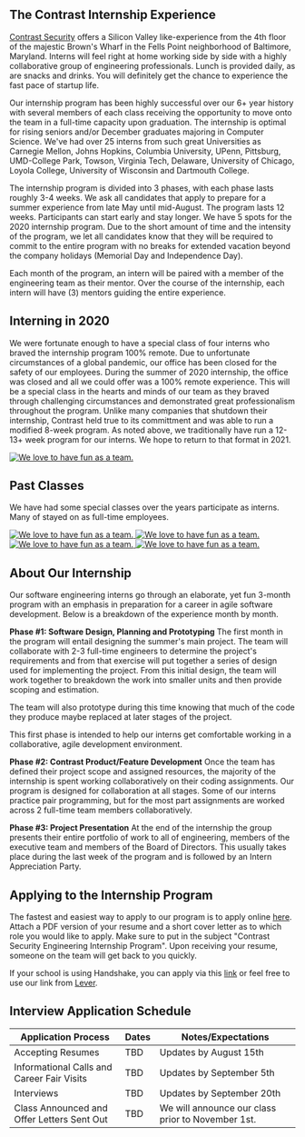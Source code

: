 ## The Contrast Internship Experience
[Contrast Security](https://stackoverflow.com/jobs/companies/contrast-security) offers a Silicon Valley like-experience from the 4th floor of the majestic Brown's Wharf in the Fells Point neighborhood of Baltimore, Maryland. Interns will feel right at home working side by side with a highly collaborative group of engineering professionals. Lunch is provided daily, as are snacks and drinks. You will definitely get the chance to experience the fast pace of startup life.

Our internship program has been highly successful over our 6+ year history with several members of each class receiving the opportunity to move onto the team in a full-time capacity upon graduation. The internship is optimal for rising seniors and/or December graduates majoring in Computer Science. We've had over 25 interns from such great Universities as Carnegie Mellon, Johns Hopkins, Columbia University, UPenn, Pittsburg, UMD-College Park, Towson, Virginia Tech, Delaware, University of Chicago, Loyola College, University of Wisconsin and Dartmouth College.

The internship program is divided into 3 phases, with each phase lasts roughly 3-4 weeks. We ask all candidates that apply to prepare for a summer experience from late May until mid-August. The program lasts 12 weeks. Participants can start early and stay longer. We have 5 spots for the 2020 internship program. Due to the short amount of time and the intensity of the program, we let all candidates know that they will be required to commit to the entire program with no breaks for extended vacation beyond the company holidays (Memorial Day and Independence Day).

Each month of the program, an intern will be paired with a member of the engineering team as their mentor. Over the course of the internship, each intern will have (3) mentors guiding the entire experience.

## Interning in 2020
We were fortunate enough to have a special class of four interns who braved the internship program 100% remote. Due to unfortunate circumstances of a global pandemic, our office has been closed for the safety of our employees. During the summer of 2020 internship, the office was closed and all we could offer was a 100% remote experience. This will be a special class in the hearts and minds of our team as they braved through challenging circumstances and demonstrated great professionalism throughout the program. Unlike many companies that shutdown their internship, Contrast held true to its committment and was able to run a modified 8-week program. As noted above, we traditionally have run a 12-13+ week program for our interns. We hope to return to that format in 2021.

<a href="images/interns2020.png" title="We love to have fun as a team.">
<img src="images/interns2020.png" alt="We love to have fun as a team.">
</a>

## Past Classes
We have had some special classes over the years participate as interns. Many of stayed on as full-time employees.

<a href="images/2019Interns.jpg" title="We love to have fun as a team.">
<img src="images/2019Interns.jpg" alt="We love to have fun as a team.">
</a>
<a href="images/2018Interns.jpg" title="We love to have fun as a team.">
<img src="images/2018Interns.jpg" alt="We love to have fun as a team.">
</a>
<a href="images/2017Interns.png" title="We love to have fun as a team.">
<img src="images/2017Interns.png" alt="We love to have fun as a team.">
<a href="images/interns.jpg" title="We love to have fun as a team.">
<img src="images/interns.jpg" alt="We love to have fun as a team.">
</a>
</a>




## About Our Internship
Our software engineering interns go through an elaborate, yet fun 3-month program with an emphasis in preparation for a career in agile software development. Below is a breakdown of the experience month by month.

**Phase #1: Software Design, Planning and Prototyping**
The first month in the program will entail designing the summer's main project. The team will collaborate with 2-3 full-time engineers to determine the project's requirements and from that exercise will put together a series of design used for implementing the project. From this initial design, the team will work together to breakdown the work into smaller units and then provide scoping and estimation.

The team will also prototype during this time knowing that much of the code they produce maybe replaced at later stages of the project.

This first phase is intended to help our interns get comfortable working in a collaborative, agile development environment.

**Phase #2: Contrast Product/Feature Development**
Once the team has defined their project scope and assigned resources, the majority of the internship is spent working collaboratively on their coding assignments. Our program is designed for collaboration at all stages. Some of our interns practice pair programming, but for the most part assignments are worked across 2 full-time team members collaboratively.

**Phase #3: Project Presentation**
At the end of the internship the group presents their entire portfolio of work to all of engineering, members of the executive team and members of the Board of Directors. This usually takes place during the last week of the program and is followed by an Intern Appreciation Party.


## Applying to the Internship Program
The fastest and easiest way to apply to our program is to apply online [here](https://jobs.lever.co/contrastsecurity/035fee59-5146-4bb6-8d55-7a4a20c43d5b). Attach a PDF version of your resume and a short cover letter as to which role you would like to apply. Make sure to put in the subject "Contrast Security Engineering Internship Program". Upon receiving your resume, someone on the team will get back to you quickly.

If your school is using Handshake, you can apply via this [link](https://app.joinhandshake.com/jobs/2947586) or feel free to use our link from [Lever](https://jobs.lever.co/contrastsecurity/035fee59-5146-4bb6-8d55-7a4a20c43d5b).



## Interview Application Schedule

| Application Process                        | Dates         | Notes/Expectations                                                                                                                                                                                  |
|--------------------------------------------|---------------|-----------------------------------------------------------------------------------------------------------------------------------------------------------------------------------------------------|
| Accepting Resumes                          | TBD  | Updates by August 15th                          |
| Informational Calls and Career Fair Visits | TBD    | Updates by September 5th|                                           |
| Interviews                                 | TBD | Updates by September 20th|
| Class Announced and Offer Letters Sent Out                     | TBD   | We will announce our class prior to November 1st.                                                                                                                                                                         |

